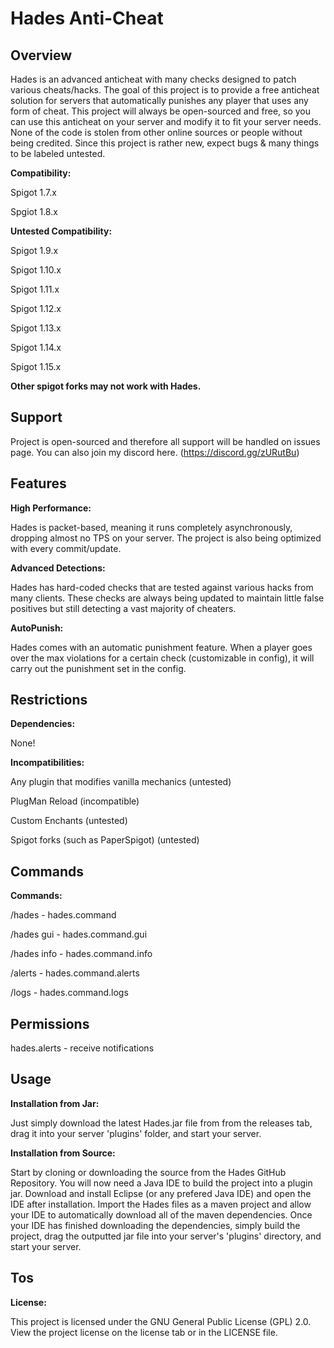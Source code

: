 # Hades Anti-Cheat

## Overview
Hades is an advanced anticheat with many checks designed to patch various cheats/hacks. The goal of this project is to provide a free anticheat solution for servers that automatically punishes any player that uses any form of cheat. This project will always be open-sourced and free, so you can use this anticheat on your server and modify it to fit your server needs. None of the code is stolen from other online sources or people without being credited. Since this project is rather new, expect bugs & many things to be labeled untested.

**Compatibility:**

Spigot 1.7.x

Spgiot 1.8.x

**Untested Compatibility:**

Spigot 1.9.x

Spigot 1.10.x

Spigot 1.11.x

Spigot 1.12.x

Spigot 1.13.x

Spigot 1.14.x

Spigot 1.15.x

**Other spigot forks may not work with Hades.**

## Support
Project is open-sourced and therefore all support will be handled on issues page.
You can also join my discord here. (https://discord.gg/zURutBu)

## Features
**High Performance:**

Hades is packet-based, meaning it runs completely asynchronously, dropping almost no TPS on your server. The project is also being optimized with every commit/update.

**Advanced Detections:**

Hades has hard-coded checks that are tested against various hacks from many clients. These checks are always being updated to maintain little false positives but still detecting a vast majority of cheaters.

**AutoPunish:**

Hades comes with an automatic punishment feature. When a player goes over the max violations for a certain check (customizable in config), it will carry out the punishment set in the config.

## Restrictions
**Dependencies:**

None!

**Incompatibilities:**

Any plugin that modifies vanilla mechanics (untested)

PlugMan Reload (incompatible)

Custom Enchants (untested)

Spigot forks (such as PaperSpigot) (untested)

## Commands
**Commands:**

/hades - hades.command

/hades gui - hades.command.gui

/hades info - hades.command.info

/alerts - hades.command.alerts

/logs - hades.command.logs

## Permissions

hades.alerts - receive notifications

## Usage
**Installation from Jar:**

Just simply download the latest Hades.jar file from from the releases tab, drag it into your server 'plugins' folder, and start your server.

**Installation from Source:**

Start by cloning or downloading the source from the Hades GitHub Repository. You will now need a Java IDE to build the project into a plugin jar. Download and install Eclipse (or any prefered Java IDE) and open the IDE after installation. Import the Hades files as a maven project and allow your IDE to automatically download all of the maven dependencies. Once your IDE has finished downloading the dependencies, simply build the project, drag the outputted jar file into your server's 'plugins' directory, and start your server.

## Tos
**License:**

This project is licensed under the GNU General Public License (GPL) 2.0. View the project license on the license tab or in the LICENSE file.
